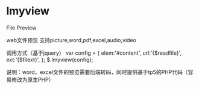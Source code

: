 # lmyview
File Preview

web文件预览 支持picture,word,pdf,excel,audio,video

调用方式（基于jquery）
var config = {
    elem:'#content',
    url:'{$readfile}',
    ext:'{$filext}',
};
$.lmyview(config);

说明：word，excel文件的预览需要后端转码，同时提供基于tp5的PHP代码（容易修改为原生PHP）
